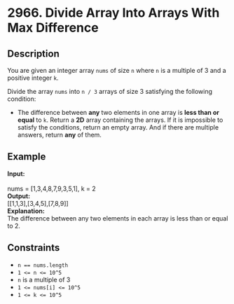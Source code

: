 # 2966. Divide Array Into Arrays With Max Difference

## Description

You are given an integer array `nums` of size `n` where `n` is a multiple of 3 and a positive integer `k`.

Divide the array `nums` into `n / 3` arrays of size 3 satisfying the following condition:

- The difference between **any** two elements in one array is **less than or equal** to `k`.
Return a **2D** array containing the arrays. If it is impossible to satisfy the conditions, return an empty array. And if there are multiple answers, return **any** of them.

## Example

**Input:**  
<br>
nums = [1,3,4,8,7,9,3,5,1], k = 2
<br>
**Output:**
<br>
[[1,1,3],[3,4,5],[7,8,9]]
<br>
**Explanation:**
<br>
The difference between any two elements in each array is less than or equal to 2.

## Constraints

- `n == nums.length`
- `1 <= n <= 10^5`
- `n` is a multiple of 3
- `1 <= nums[i] <= 10^5`
- `1 <= k <= 10^5`


